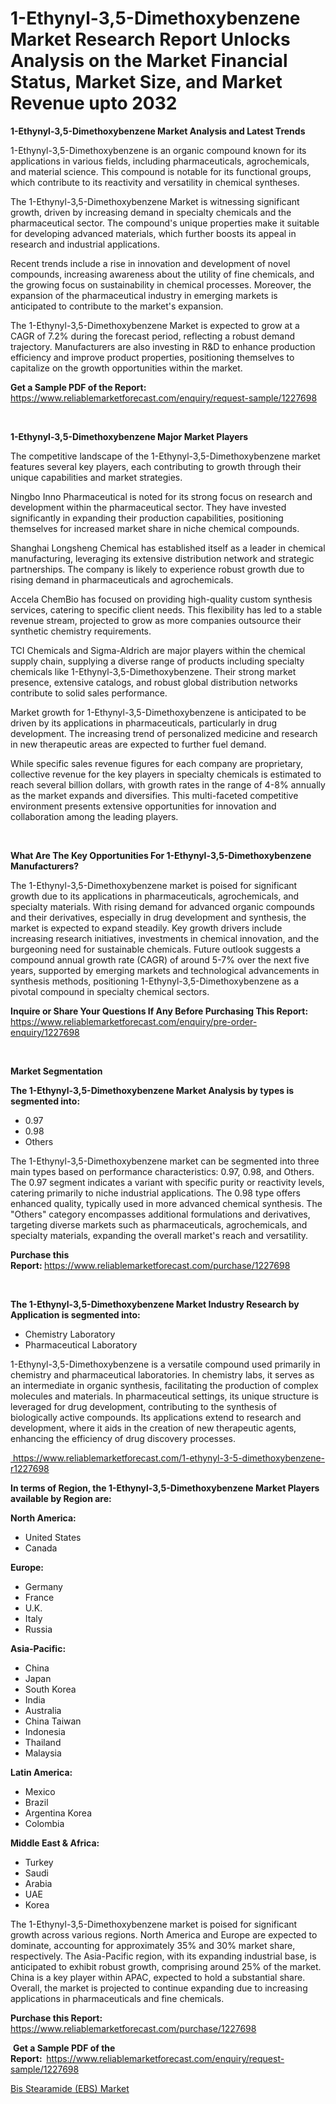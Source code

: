 <p><h1>1-Ethynyl-3,5-Dimethoxybenzene Market Research Report Unlocks Analysis on the Market Financial Status, Market Size, and Market Revenue upto 2032</h1></p><p><strong>1-Ethynyl-3,5-Dimethoxybenzene Market Analysis and Latest Trends</strong></p>
<p><p>1-Ethynyl-3,5-Dimethoxybenzene is an organic compound known for its applications in various fields, including pharmaceuticals, agrochemicals, and material science. This compound is notable for its functional groups, which contribute to its reactivity and versatility in chemical syntheses. </p><p>The 1-Ethynyl-3,5-Dimethoxybenzene Market is witnessing significant growth, driven by increasing demand in specialty chemicals and the pharmaceutical sector. The compound's unique properties make it suitable for developing advanced materials, which further boosts its appeal in research and industrial applications. </p><p>Recent trends include a rise in innovation and development of novel compounds, increasing awareness about the utility of fine chemicals, and the growing focus on sustainability in chemical processes. Moreover, the expansion of the pharmaceutical industry in emerging markets is anticipated to contribute to the market's expansion. </p><p>The 1-Ethynyl-3,5-Dimethoxybenzene Market is expected to grow at a CAGR of 7.2% during the forecast period, reflecting a robust demand trajectory. Manufacturers are also investing in R&D to enhance production efficiency and improve product properties, positioning themselves to capitalize on the growth opportunities within the market.</p></p>
<p><strong>Get a Sample PDF of the Report:&nbsp;</strong> <a href="https://www.reliablemarketforecast.com/enquiry/request-sample/1227698?utm_campaign=1885&utm_medium=2&utm_source=Github&utm_content=ia&utm_term=02022025&utm_id=1-ethynyl-35-dimethoxybenzene">https://www.reliablemarketforecast.com/enquiry/request-sample/1227698</a></p>
<p>&nbsp;</p>
<p><strong>1-Ethynyl-3,5-Dimethoxybenzene Major Market Players</strong></p>
<p><p>The competitive landscape of the 1-Ethynyl-3,5-Dimethoxybenzene market features several key players, each contributing to growth through their unique capabilities and market strategies. </p><p>Ningbo Inno Pharmaceutical is noted for its strong focus on research and development within the pharmaceutical sector. They have invested significantly in expanding their production capabilities, positioning themselves for increased market share in niche chemical compounds.</p><p>Shanghai Longsheng Chemical has established itself as a leader in chemical manufacturing, leveraging its extensive distribution network and strategic partnerships. The company is likely to experience robust growth due to rising demand in pharmaceuticals and agrochemicals.</p><p>Accela ChemBio has focused on providing high-quality custom synthesis services, catering to specific client needs. This flexibility has led to a stable revenue stream, projected to grow as more companies outsource their synthetic chemistry requirements.</p><p>TCI Chemicals and Sigma-Aldrich are major players within the chemical supply chain, supplying a diverse range of products including specialty chemicals like 1-Ethynyl-3,5-Dimethoxybenzene. Their strong market presence, extensive catalogs, and robust global distribution networks contribute to solid sales performance.</p><p>Market growth for 1-Ethynyl-3,5-Dimethoxybenzene is anticipated to be driven by its applications in pharmaceuticals, particularly in drug development. The increasing trend of personalized medicine and research in new therapeutic areas are expected to further fuel demand.</p><p>While specific sales revenue figures for each company are proprietary, collective revenue for the key players in specialty chemicals is estimated to reach several billion dollars, with growth rates in the range of 4-8% annually as the market expands and diversifies. This multi-faceted competitive environment presents extensive opportunities for innovation and collaboration among the leading players.</p></p>
<p>&nbsp;</p>
<p><strong>What Are The Key Opportunities For 1-Ethynyl-3,5-Dimethoxybenzene Manufacturers?</strong></p>
<p><p>The 1-Ethynyl-3,5-Dimethoxybenzene market is poised for significant growth due to its applications in pharmaceuticals, agrochemicals, and specialty materials. With rising demand for advanced organic compounds and their derivatives, especially in drug development and synthesis, the market is expected to expand steadily. Key growth drivers include increasing research initiatives, investments in chemical innovation, and the burgeoning need for sustainable chemicals. Future outlook suggests a compound annual growth rate (CAGR) of around 5-7% over the next five years, supported by emerging markets and technological advancements in synthesis methods, positioning 1-Ethynyl-3,5-Dimethoxybenzene as a pivotal compound in specialty chemical sectors.</p></p>
<p><strong>Inquire or Share Your Questions If Any Before Purchasing This Report:</strong> <a href="https://www.reliablemarketforecast.com/enquiry/pre-order-enquiry/1227698?utm_campaign=1885&utm_medium=2&utm_source=Github&utm_content=ia&utm_term=02022025&utm_id=1-ethynyl-35-dimethoxybenzene">https://www.reliablemarketforecast.com/enquiry/pre-order-enquiry/1227698</a></p>
<p>&nbsp;</p>
<p><strong>Market Segmentation</strong></p>
<p><strong>The 1-Ethynyl-3,5-Dimethoxybenzene Market Analysis by types is segmented into:</strong></p>
<p><ul><li>0.97</li><li>0.98</li><li>Others</li></ul></p>
<p><p>The 1-Ethynyl-3,5-Dimethoxybenzene market can be segmented into three main types based on performance characteristics: 0.97, 0.98, and Others. The 0.97 segment indicates a variant with specific purity or reactivity levels, catering primarily to niche industrial applications. The 0.98 type offers enhanced quality, typically used in more advanced chemical synthesis. The "Others" category encompasses additional formulations and derivatives, targeting diverse markets such as pharmaceuticals, agrochemicals, and specialty materials, expanding the overall market's reach and versatility.</p></p>
<p><strong>Purchase this Report:&nbsp;</strong><a href="https://www.reliablemarketforecast.com/purchase/1227698?utm_campaign=1885&utm_medium=2&utm_source=Github&utm_content=ia&utm_term=02022025&utm_id=1-ethynyl-35-dimethoxybenzene">https://www.reliablemarketforecast.com/purchase/1227698</a></p>
<p>&nbsp;</p>
<p><strong>The 1-Ethynyl-3,5-Dimethoxybenzene Market Industry Research by Application is segmented into:</strong></p>
<p><ul><li>Chemistry Laboratory</li><li>Pharmaceutical Laboratory</li></ul></p>
<p><p>1-Ethynyl-3,5-Dimethoxybenzene is a versatile compound used primarily in chemistry and pharmaceutical laboratories. In chemistry labs, it serves as an intermediate in organic synthesis, facilitating the production of complex molecules and materials. In pharmaceutical settings, its unique structure is leveraged for drug development, contributing to the synthesis of biologically active compounds. Its applications extend to research and development, where it aids in the creation of new therapeutic agents, enhancing the efficiency of drug discovery processes.</p></p>
<p><a href="https://www.reliablemarketforecast.com/1-ethynyl-3-5-dimethoxybenzene-r1227698?utm_campaign=1885&utm_medium=2&utm_source=Github&utm_content=ia&utm_term=02022025&utm_id=1-ethynyl-35-dimethoxybenzene">&nbsp;https://www.reliablemarketforecast.com/1-ethynyl-3-5-dimethoxybenzene-r1227698</a></p>
<p><strong>In terms of Region, the 1-Ethynyl-3,5-Dimethoxybenzene Market Players available by Region are:</strong></p>
<p>
    <p> <strong> North America: </strong>
        <ul>
            <li>United States</li>
            <li>Canada</li>
        </ul>
        </p> 
    <p> <strong> Europe: </strong>
        <ul>
            <li>Germany</li>
            <li>France</li>
            <li>U.K.</li>
            <li>Italy</li>
            <li>Russia</li>
        </ul>
        </p> 
    <p> <strong> Asia-Pacific: </strong>
        <ul>
            <li>China</li>
            <li>Japan</li>
            <li>South Korea</li>
            <li>India</li>
            <li>Australia</li>
            <li>China Taiwan</li>
            <li>Indonesia</li>
            <li>Thailand</li>
            <li>Malaysia</li>
        </ul>
        </p> 
    <p> <strong> Latin America: </strong>
        <ul>
            <li>Mexico</li>
            <li>Brazil</li>
            <li>Argentina Korea</li>
            <li>Colombia</li>
        </ul>
        </p> 
    <p> <strong> Middle East & Africa: </strong>
        <ul>
            <li>Turkey</li>
            <li>Saudi</li>
            <li>Arabia</li>
            <li>UAE</li>
            <li>Korea</li>
        </ul>
    </p>
    </p>
<p><p>The 1-Ethynyl-3,5-Dimethoxybenzene market is poised for significant growth across various regions. North America and Europe are expected to dominate, accounting for approximately 35% and 30% market share, respectively. The Asia-Pacific region, with its expanding industrial base, is anticipated to exhibit robust growth, comprising around 25% of the market. China is a key player within APAC, expected to hold a substantial share. Overall, the market is projected to continue expanding due to increasing applications in pharmaceuticals and fine chemicals.</p></p>
<p><strong>Purchase this Report: </strong><a href="https://www.reliablemarketforecast.com/purchase/1227698?utm_campaign=1885&utm_medium=2&utm_source=Github&utm_content=ia&utm_term=02022025&utm_id=1-ethynyl-35-dimethoxybenzene">https://www.reliablemarketforecast.com/purchase/1227698</a></p>
<p>&nbsp;<strong>Get a Sample PDF of the Report:&nbsp;&nbsp;</strong><a href="https://www.reliablemarketforecast.com/enquiry/request-sample/1227698?utm_campaign=1885&utm_medium=2&utm_source=Github&utm_content=ia&utm_term=02022025&utm_id=1-ethynyl-35-dimethoxybenzene">https://www.reliablemarketforecast.com/enquiry/request-sample/1227698</a></p>
<p><strong></strong></p>
<p><p><a href="https://github.com/sofayahoo2023/Market-Research-Report-List-6/blob/main/bis-stearamide-ebs-market.md?utm_campaign=1885&utm_medium=2&utm_source=Github&utm_content=ia&utm_term=02022025&utm_id=1-ethynyl-35-dimethoxybenzene">Bis Stearamide (EBS) Market</a></p></p>